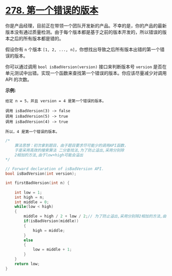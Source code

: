 # [278. 第一个错误的版本](https://leetcode-cn.com/problems/first-bad-version/)

你是产品经理，目前正在带领一个团队开发新的产品。不幸的是，你的产品的最新版本没有通过质量检测。由于每个版本都是基于之前的版本开发的，所以错误的版本之后的所有版本都是错的。

假设你有 `n` 个版本 `[1, 2, ..., n]`，你想找出导致之后所有版本出错的第一个错误的版本。

你可以通过调用 `bool isBadVersion(version)` 接口来判断版本号 `version` 是否在单元测试中出错。实现一个函数来查找第一个错误的版本。你应该尽量减少对调用 API 的次数。

**示例:**

```
给定 n = 5，并且 version = 4 是第一个错误的版本。

调用 isBadVersion(3) -> false
调用 isBadVersion(5) -> true
调用 isBadVersion(4) -> true

所以，4 是第一个错误的版本。
```



```c
/*
    算法思想：初次拿到题目，由于题目要求尽可能少的调用API函数，
    于是采用高效的搜索算法 二分查找法,为了防止溢出,采用分别除
    2相加的方法,由于low+high可能会溢出
*/

// Forward declaration of isBadVersion API.
bool isBadVersion(int version);

int firstBadVersion(int n) {
    
    int low = 1;
    int high = n;
    int middle = 0;
    while(low < high)
    {
        middle = high / 2 + low / 2;// 为了防止溢出,采用分别除2相加的方法,由于low+high可能会溢出
        if(isBadVersion(middle))
        {
            high = middle;
        }
        else
        {
            low = middle + 1;
        }
    }
    return low;
}
```

